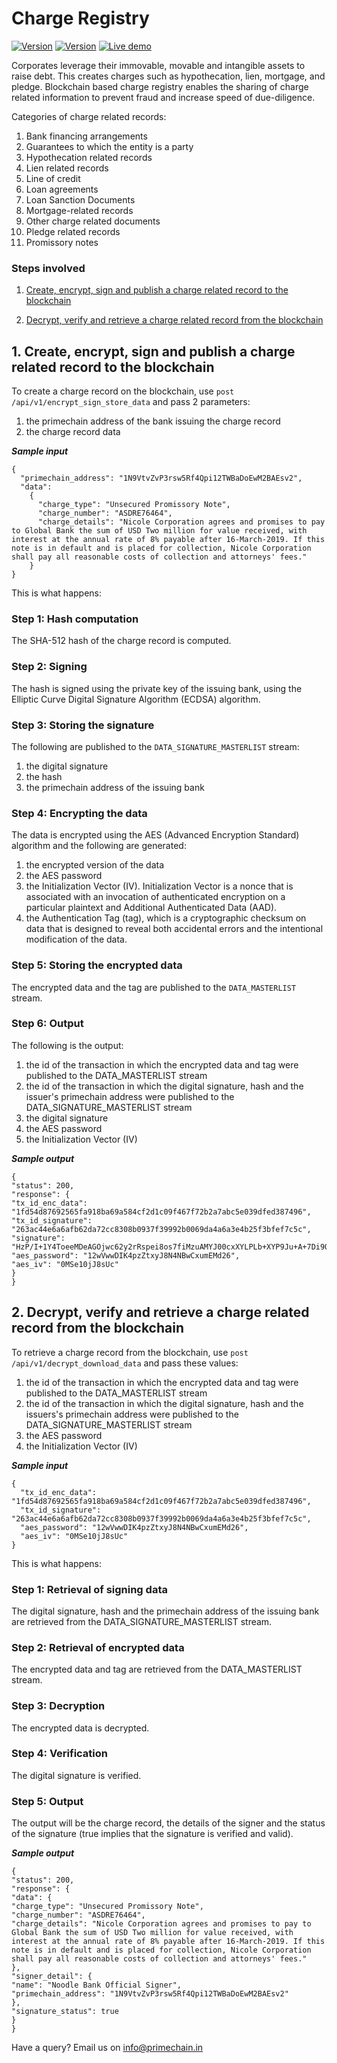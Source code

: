 # Charge Registry
[![Version](https://img.shields.io/badge/TRADE--Chain-v%201.0-brightgreen.svg)](https://github.com/Primechain/primechain-api-docs/blob/master/docs/usecases/trade_chain.md) [![Version](https://img.shields.io/badge/Contact-Primechain-blue.svg)](http://www.primechaintech.com/contactus.php) [![Live demo](https://img.shields.io/badge/Live-Demo-orange.svg)](http://169.63.131.117:2206/user/publish_charge_registry)

Corporates leverage their immovable, movable and intangible assets to raise debt. This creates charges such as hypothecation, lien, mortgage, and pledge. Blockchain based charge registry enables the sharing of charge related information to prevent fraud and increase speed of due-diligence. 

Categories of charge related records:
1. Bank financing arrangements
2. Guarantees to which the entity is a party
3. Hypothecation related records
4. Lien related records
5. Line of credit
6. Loan agreements
7. Loan Sanction Documents
8. Mortgage-related records
9. Other charge related documents
10. Pledge related records
11. Promissory notes

### Steps involved

1. [Create, encrypt, sign and publish a charge related record to the blockchain](#1-create-encrypt-sign-and-publish-a-charge-related-record-to-the-blockchain)

2. [Decrypt, verify and retrieve a charge related record from the blockchain](#2-decrypt-verify-and-retrieve-a-charge-related-record-from-the-blockchain)


## 1. Create, encrypt, sign and publish a charge related record to the blockchain
To create a charge record on the blockchain, use `post /api/v1/encrypt_sign_store_data` and pass 2 parameters: 
1. the primechain address of the bank issuing the charge record
2. the charge record data 

***Sample input***
```
{
  "primechain_address": "1N9VtvZvP3rsw5Rf4Qpi12TWBaDoEwM2BAEsv2",
  "data": 
    {
      "charge_type": "Unsecured Promissory Note",
      "charge_number": "ASDRE76464",
      "charge_details": "Nicole Corporation agrees and promises to pay to Global Bank the sum of USD Two million for value received, with interest at the annual rate of 8% payable after 16-March-2019. If this note is in default and is placed for collection, Nicole Corporation shall pay all reasonable costs of collection and attorneys' fees."    
    }
}
```
This is what happens:   

### Step 1: Hash computation
The SHA-512 hash of the charge record is computed.

### Step 2: Signing
The hash is signed using the private key of the issuing bank, using the Elliptic Curve Digital Signature Algorithm (ECDSA) algorithm.

### Step 3: Storing the signature
The following are published to the `DATA_SIGNATURE_MASTERLIST` stream:
1. the digital signature
2. the hash
3. the primechain address of the issuing bank 

### Step 4: Encrypting the data
The data is encrypted using the AES (Advanced Encryption Standard) algorithm and the following are generated: 
1. the encrypted version of the data
2. the AES password
3. the Initialization Vector (IV). Initialization Vector is a nonce that is associated with an invocation of authenticated encryption on a particular plaintext and Additional Authenticated Data (AAD).   
4. the Authentication Tag (tag), which is a cryptographic checksum on data that is designed to reveal both accidental errors and the intentional modification of the data.

### Step 5: Storing the encrypted data
The encrypted data and the tag are published to the `DATA_MASTERLIST` stream.

### Step 6: Output 
The following is the output:
1. the id of the transaction in which the encrypted data and tag were published to the DATA_MASTERLIST stream
2. the id of the transaction in which the digital signature, hash and the issuer's primechain address were published to the DATA_SIGNATURE_MASTERLIST stream
3. the digital signature
3. the AES password
4. the Initialization Vector (IV)

***Sample output***
```
{
"status": 200,
"response": {
"tx_id_enc_data": "1fd54d87692565fa918ba69a584cf2d1c09f467f72b2a7abc5e039dfed387496",
"tx_id_signature": "263ac44e6a6afb62da72cc8308b0937f39992b0069da4a6a3e4b25f3bfef7c5c",
"signature": "HzP/I+1Y4ToeeMDeAGOjwc62y2rRspei8os7fiMzuAMYJ00cxXYLPLb+XYP9Ju+A+7Di9QLZKN/na/2qUAGZvgo=",
"aes_password": "12wVwwDIK4pzZtxyJ8N4NBwCxumEMd26",
"aes_iv": "0MSe10jJ8sUc"
}
}
```

## 2. Decrypt, verify and retrieve a charge related record from the blockchain
To retrieve a charge record from the blockchain, use `post /api/v1/decrypt_download_data` and pass these values:
1. the id of the transaction in which the encrypted data and tag were published to the DATA_MASTERLIST stream
2. the id of the transaction in which the digital signature, hash and the issuers's primechain address were published to the DATA_SIGNATURE_MASTERLIST stream
3. the AES password
4. the Initialization Vector (IV)

***Sample input***
```
{
  "tx_id_enc_data": "1fd54d87692565fa918ba69a584cf2d1c09f467f72b2a7abc5e039dfed387496",
  "tx_id_signature": "263ac44e6a6afb62da72cc8308b0937f39992b0069da4a6a3e4b25f3bfef7c5c",
  "aes_password": "12wVwwDIK4pzZtxyJ8N4NBwCxumEMd26",
  "aes_iv": "0MSe10jJ8sUc"
}
```
This is what happens:   

### Step 1: Retrieval of signing data 
The digital signature, hash and the primechain address of the issuing bank are retrieved from the DATA_SIGNATURE_MASTERLIST stream.

### Step 2: Retrieval of encrypted data 
The encrypted data and tag are retrieved from the DATA_MASTERLIST stream.

### Step 3: Decryption
The encrypted data is decrypted.

### Step 4: Verification
The digital signature is verified.

### Step 5: Output
The output will be the charge record, the details of the signer and the status of the signature (true implies that the signature is verified and valid).

***Sample output***
```
{
"status": 200,
"response": {
"data": {
"charge_type": "Unsecured Promissory Note",
"charge_number": "ASDRE76464",
"charge_details": "Nicole Corporation agrees and promises to pay to Global Bank the sum of USD Two million for value received, with interest at the annual rate of 8% payable after 16-March-2019. If this note is in default and is placed for collection, Nicole Corporation shall pay all reasonable costs of collection and attorneys' fees."
},
"signer_detail": {
"name": "Noodle Bank Official Signer",
"primechain_address": "1N9VtvZvP3rsw5Rf4Qpi12TWBaDoEwM2BAEsv2"
},
"signature_status": true
}
}
```

Have a query? Email us on info@primechain.in
